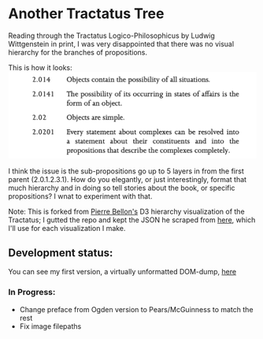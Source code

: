 # Another Tractatus Tree

Reading through the Tractatus Logico-Philosophicus by Ludwig Wittgenstein in print, I was very disappointed that there was no visual hierarchy for the branches of propositions.

This is how it looks:
![How the Tractatus appears in my printed edition](assets/tractatus-print.png)

I think the issue is the sub-propositions go up to 5 layers in from the first parent (2.0.1.2.3.1). How do you elegantly, or just interestingly, format that much hierarchy and in doing so tell stories about the book, or specific propositions? I wnat to experiment with that.


Note: This is forked from [Pierre Bellon's](https://pbellon.github.io/#!/en) D3 hierarchy visualization of the Tractatus; I gutted the repo and kept the JSON he scraped from [here](https://people.umass.edu/klement/tlp/tlp.html), which I'll use for each visualization I make.

## Development status:

You can see my first version, a virtually unformatted DOM-dump, [here](https://nchilla.github.io/tractatus-tree/dom)


### In Progress:
* Change preface from Ogden version to Pears/McGuinness to match the rest
* Fix image filepaths

